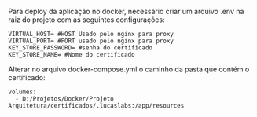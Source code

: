 Para deploy da aplicação no docker, necessário criar um arquivo .env na raiz do projeto com as seguintes configurações:

    VIRTUAL_HOST= #HOST Usado pelo nginx para proxy
    VIRTUAL_PORT= #PORT usado pelo nginx para proxy
    KEY_STORE_PASSWORD= #senha do certificado
    KEY_STORE_NAME= #Nome do certificado


Alterar no arquivo docker-compose.yml o caminho da pasta que contém o certificado:

    volumes:
      - D:/Projetos/Docker/Projeto Arquitetura/certificados/.lucaslabs:/app/resources
